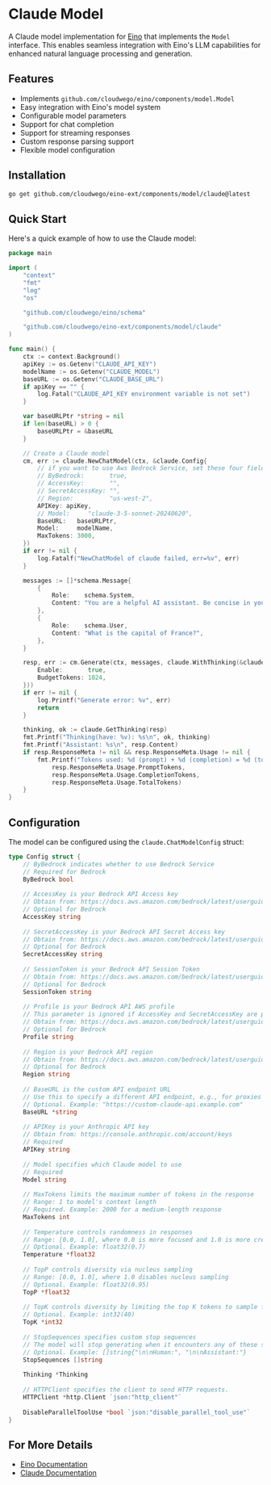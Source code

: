 # Claude Model

A Claude model implementation for [Eino](https://github.com/cloudwego/eino) that implements the `Model` interface. This enables seamless integration with Eino's LLM capabilities for enhanced natural language processing and generation.

## Features

- Implements `github.com/cloudwego/eino/components/model.Model`
- Easy integration with Eino's model system
- Configurable model parameters
- Support for chat completion
- Support for streaming responses
- Custom response parsing support
- Flexible model configuration

## Installation

```bash
go get github.com/cloudwego/eino-ext/components/model/claude@latest
```

## Quick Start

Here's a quick example of how to use the Claude model:

```go
package main

import (
	"context"
	"fmt"
	"log"
	"os"

	"github.com/cloudwego/eino/schema"

	"github.com/cloudwego/eino-ext/components/model/claude"
)

func main() {
	ctx := context.Background()
	apiKey := os.Getenv("CLAUDE_API_KEY")
	modelName := os.Getenv("CLAUDE_MODEL")
	baseURL := os.Getenv("CLAUDE_BASE_URL")
	if apiKey == "" {
		log.Fatal("CLAUDE_API_KEY environment variable is not set")
	}

	var baseURLPtr *string = nil
	if len(baseURL) > 0 {
		baseURLPtr = &baseURL
	}

	// Create a Claude model
	cm, err := claude.NewChatModel(ctx, &claude.Config{
		// if you want to use Aws Bedrock Service, set these four field.
		// ByBedrock:       true,
		// AccessKey:       "",
		// SecretAccessKey: "",
		// Region:          "us-west-2",
		APIKey: apiKey,
		// Model:     "claude-3-5-sonnet-20240620",
		BaseURL:   baseURLPtr,
		Model:     modelName,
		MaxTokens: 3000,
	})
	if err != nil {
		log.Fatalf("NewChatModel of claude failed, err=%v", err)
	}

	messages := []*schema.Message{
		{
			Role:    schema.System,
			Content: "You are a helpful AI assistant. Be concise in your responses.",
		},
		{
			Role:    schema.User,
			Content: "What is the capital of France?",
		},
	}

	resp, err := cm.Generate(ctx, messages, claude.WithThinking(&claude.Thinking{
		Enable:       true,
		BudgetTokens: 1024,
	}))
	if err != nil {
		log.Printf("Generate error: %v", err)
		return
	}

	thinking, ok := claude.GetThinking(resp)
	fmt.Printf("Thinking(have: %v): %s\n", ok, thinking)
	fmt.Printf("Assistant: %s\n", resp.Content)
	if resp.ResponseMeta != nil && resp.ResponseMeta.Usage != nil {
		fmt.Printf("Tokens used: %d (prompt) + %d (completion) = %d (total)\n",
			resp.ResponseMeta.Usage.PromptTokens,
			resp.ResponseMeta.Usage.CompletionTokens,
			resp.ResponseMeta.Usage.TotalTokens)
	}
}

```

## Configuration

The model can be configured using the `claude.ChatModelConfig` struct:

```go
type Config struct {
    // ByBedrock indicates whether to use Bedrock Service
    // Required for Bedrock
    ByBedrock bool
    
    // AccessKey is your Bedrock API Access key
    // Obtain from: https://docs.aws.amazon.com/bedrock/latest/userguide/getting-started.html
    // Optional for Bedrock
    AccessKey string
    
    // SecretAccessKey is your Bedrock API Secret Access key
    // Obtain from: https://docs.aws.amazon.com/bedrock/latest/userguide/getting-started.html
    // Optional for Bedrock
    SecretAccessKey string
    
    // SessionToken is your Bedrock API Session Token
    // Obtain from: https://docs.aws.amazon.com/bedrock/latest/userguide/getting-started.html
    // Optional for Bedrock
    SessionToken string
    
    // Profile is your Bedrock API AWS profile
    // This parameter is ignored if AccessKey and SecretAccessKey are provided
    // Obtain from: https://docs.aws.amazon.com/bedrock/latest/userguide/getting-started.html
    // Optional for Bedrock
    Profile string
    
    // Region is your Bedrock API region
    // Obtain from: https://docs.aws.amazon.com/bedrock/latest/userguide/getting-started.html
    // Optional for Bedrock
    Region string
    
    // BaseURL is the custom API endpoint URL
    // Use this to specify a different API endpoint, e.g., for proxies or enterprise setups
    // Optional. Example: "https://custom-claude-api.example.com"
    BaseURL *string
    
    // APIKey is your Anthropic API key
    // Obtain from: https://console.anthropic.com/account/keys
    // Required
    APIKey string
    
    // Model specifies which Claude model to use
    // Required
    Model string
    
    // MaxTokens limits the maximum number of tokens in the response
    // Range: 1 to model's context length
    // Required. Example: 2000 for a medium-length response
    MaxTokens int
    
    // Temperature controls randomness in responses
    // Range: [0.0, 1.0], where 0.0 is more focused and 1.0 is more creative
    // Optional. Example: float32(0.7)
    Temperature *float32
    
    // TopP controls diversity via nucleus sampling
    // Range: [0.0, 1.0], where 1.0 disables nucleus sampling
    // Optional. Example: float32(0.95)
    TopP *float32
    
    // TopK controls diversity by limiting the top K tokens to sample from
    // Optional. Example: int32(40)
    TopK *int32
    
    // StopSequences specifies custom stop sequences
    // The model will stop generating when it encounters any of these sequences
    // Optional. Example: []string{"\n\nHuman:", "\n\nAssistant:"}
    StopSequences []string
    
    Thinking *Thinking
    
    // HTTPClient specifies the client to send HTTP requests.
    HTTPClient *http.Client `json:"http_client"`
    
    DisableParallelToolUse *bool `json:"disable_parallel_tool_use"`
}
```




## For More Details

- [Eino Documentation](https://github.com/cloudwego/eino)
- [Claude Documentation](https://docs.claude.com/en/api/messages)
